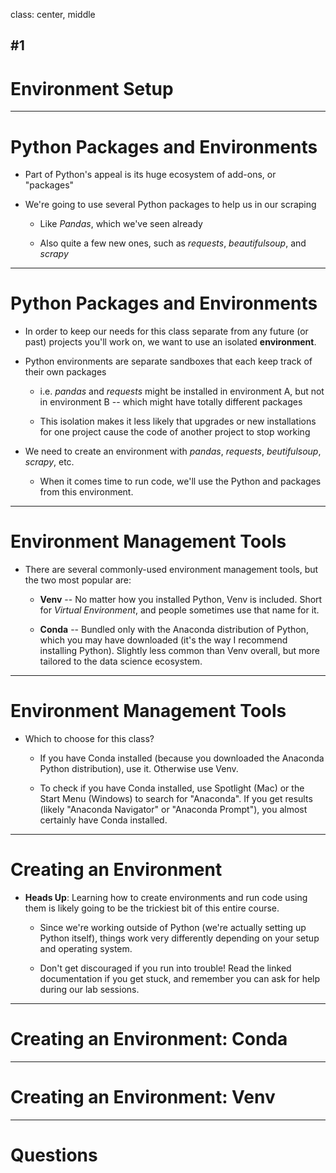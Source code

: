 class: center, middle

## #1
# Environment Setup

---

# Python Packages and Environments

- Part of Python's appeal is its huge ecosystem of add-ons, or "packages"

- We're going to use several Python packages to help us in our scraping

  - Like *Pandas*, which we've seen already

  - Also quite a few new ones, such as *requests*, *beautifulsoup*, and *scrapy*

---

# Python Packages and Environments

- In order to keep our needs for this class separate from any future (or past) projects you'll work on, we want to use an isolated **environment**.

- Python environments are separate sandboxes that each keep track of their own packages

  - i.e. *pandas* and *requests* might be installed in environment A, but not in environment B -- which might have totally different packages

  - This isolation makes it less likely that upgrades or new installations for one project cause the code of another project to stop working

- We need to create an environment with *pandas*, *requests*, *beutifulsoup*, *scrapy*, etc.
  
  - When it comes time to run code, we'll use the Python and packages from this environment.

---

# Environment Management Tools

- There are several commonly-used environment management tools, but the two most popular are:

  - **Venv** -- No matter how you installed Python, Venv is included. Short for *Virtual Environment*, and people sometimes use that name for it.

  - **Conda** -- Bundled only with the Anaconda distribution of Python, which you may have downloaded (it's the way I recommend installing Python). Slightly less common than Venv overall, but more tailored to the data science ecosystem.

---

# Environment Management Tools

- Which to choose for this class?
  
  - If you have Conda installed (because you downloaded the Anaconda Python distribution), use it. Otherwise use Venv.

  - To check if you have Conda installed, use Spotlight (Mac) or the Start Menu (Windows) to search for "Anaconda". If you get results (likely "Anaconda Navigator" or "Anaconda Prompt"), you almost certainly have Conda installed.

---

# Creating an Environment

- **Heads Up**: Learning how to create environments and run code using them is likely going to be the trickiest bit of this entire course.

  - Since we're working outside of Python (we're actually setting up Python itself), things work very differently depending on your setup and operating system.

  - Don't get discouraged if you run into trouble! Read the linked documentation if you get stuck, and remember you can ask for help during our lab sessions.

---

# Creating an Environment: Conda

---

# Creating an Environment: Venv

---

# Questions
